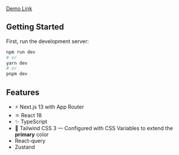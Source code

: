 [Demo Link](https://github.com/gsofter/wuc-convertor)

## Getting Started

First, run the development server:

```bash
npm run dev
# or
yarn dev
# or
pnpm dev
```

## Features

- ⚡️ Next.js 13 with App Router
- ⚛️ React 18
- ✨ TypeScript
- 💨 Tailwind CSS 3 — Configured with CSS Variables to extend the **primary** color
- React-query
- Zustand
